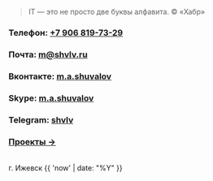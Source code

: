 > IT — это не просто две буквы алфавита. © «Хабр»

### Телефон: [+7 906 819-73-29](https://shvlv.ru)

### Почта: <m@shvlv.ru>

### Вконтакте: [m.a.shuvalov](http://vk.com/m.a.shuvalov)

### Skype: [m.a.shuvalov](https://shvlv.ru)

### Telegram: [shvlv](https://shvlv.ru)

### [Проекты &#8594;](https://freelansim.ru/shuvalov_m)
<br>
г. Ижевск {{ 'now' | date: "%Y" }}
